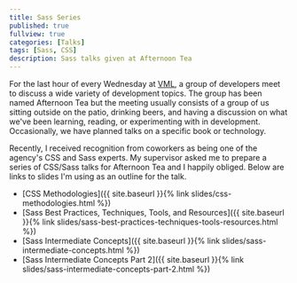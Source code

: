 ```yaml
---
title: Sass Series
published: true
fullview: true
categories: [Talks]
tags: [Sass, CSS]
description: Sass talks given at Afternoon Tea
---
```


For the last hour of every Wednesday at [VML](http://www.vml.com), a group of developers meet to discuss a wide variety of development topics. The group has been named Afternoon Tea but the meeting usually consists of a group of us sitting outside on the patio, drinking beers, and having a discussion on what we've been learning, reading, or experimenting with in development. Occasionally, we have planned talks on a specific book or technology.

Recently, I received recognition from coworkers as being one of the agency's CSS and Sass experts. My supervisor asked me to prepare a series of CSS/Sass talks for Afternoon Tea and I happily obliged. Below are links to slides I'm using as an outline for the talk.

* [CSS Methodologies]({{ site.baseurl }}{% link slides/css-methodologies.html %})
* [Sass Best Practices, Techniques, Tools, and Resources]({{ site.baseurl }}{% link slides/sass-best-practices-techniques-tools-resources.html %})
* [Sass Intermediate Concepts]({{ site.baseurl }}{% link slides/sass-intermediate-concepts.html %})
* [Sass Intermediate Concepts Part 2]({{ site.baseurl }}{% link slides/sass-intermediate-concepts-part-2.html %})
